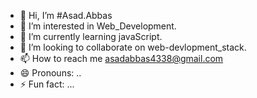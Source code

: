 - 👋 Hi, I’m #Asad.Abbas
- 👀 I’m interested in Web_Development.
- 🌱 I’m currently learning javaScript.
- 💞️ I’m looking to collaborate on web-devlopment_stack.
- 📫 How to reach me asadabbas4338@gmail.com
- 😄 Pronouns: ..
- ⚡ Fun fact: ...

<!---
Asad-Abbas0009/Asad-Abbas0009 is a ✨ special ✨ repository because its `README.md` (this file) appears on your GitHub profile.
You can click the Preview link to take a look at your changes.
--->
